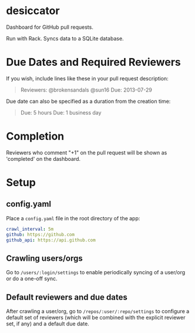 desiccator
==========

Dashboard for GitHub pull requests.

Run with Rack. Syncs data to a SQLite database.

# Due Dates and Required Reviewers

If you wish, include lines like these in your pull request description:

> Reviewers: @brokensandals @sun16
> Due: 2013-07-29

Due date can also be specified as a duration from the creation time:

> Due: 5 hours
> Due: 1 business day

# Completion

Reviewers who comment "+1" on the pull request will be shown as 'completed' on the dashboard.

# Setup

## config.yaml

Place a `config.yaml` file in the root directory of the app:

```yaml
crawl_interval: 5m
github: https://github.com
github_api: https://api.github.com
```

## Crawling users/orgs

Go to `/users/:login/settings` to enable periodically syncing of a user/org or do a one-off sync.

## Default reviewers and due dates

After crawling a user/org, go to `/repos/:user/:repo/settings` to configure a default set of reviewers
(which will be combined with the explicit reviewer set, if any) and a default due date.
